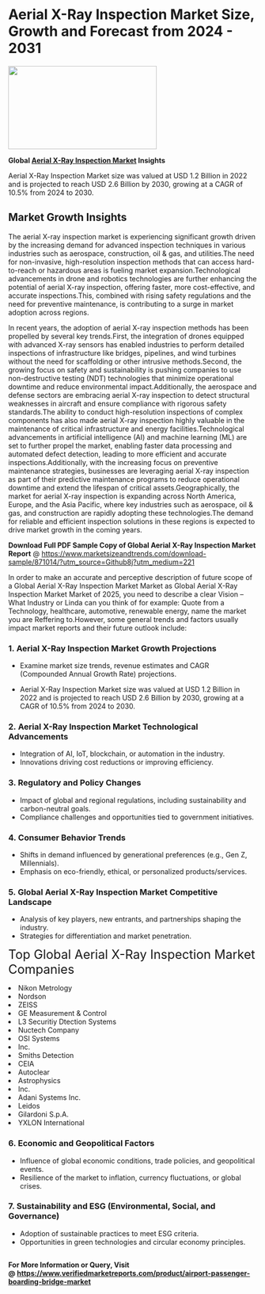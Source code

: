<H1>Aerial X-Ray Inspection Market Size, Growth and Forecast from 2024 - 2031</H1><img class="aligncenter size-medium wp-image-584254" src="https://thirdeyenews.in/wp-content/uploads/2024/09/Global-Market-Research-300x168.jpeg" alt="" width="300" height="168" /><p><strong>Global&nbsp;<a href="https://www.marketsizeandtrends.com/download-sample/871014/?utm_source=Github8j?utm_medium=221">Aerial X-Ray Inspection Market</a> Insights</strong></p><p>Aerial X-Ray Inspection Market size was valued at USD 1.2 Billion in 2022 and is projected to reach USD 2.6 Billion by 2030, growing at a CAGR of 10.5% from 2024 to 2030.</p><p><h2>Market Growth Insights</h2> <p>The aerial X-ray inspection market is experiencing significant growth driven by the increasing demand for advanced inspection techniques in various industries such as aerospace, construction, oil & gas, and utilities.The need for non-invasive, high-resolution inspection methods that can access hard-to-reach or hazardous areas is fueling market expansion.Technological advancements in drone and robotics technologies are further enhancing the potential of aerial X-ray inspection, offering faster, more cost-effective, and accurate inspections.This, combined with rising safety regulations and the need for preventive maintenance, is contributing to a surge in market adoption across regions.</p> <p>In recent years, the adoption of aerial X-ray inspection methods has been propelled by several key trends.First, the integration of drones equipped with advanced X-ray sensors has enabled industries to perform detailed inspections of infrastructure like bridges, pipelines, and wind turbines without the need for scaffolding or other intrusive methods.Second, the growing focus on safety and sustainability is pushing companies to use non-destructive testing (NDT) technologies that minimize operational downtime and reduce environmental impact.Additionally, the aerospace and defense sectors are embracing aerial X-ray inspection to detect structural weaknesses in aircraft and ensure compliance with rigorous safety standards.The ability to conduct high-resolution inspections of complex components has also made aerial X-ray inspection highly valuable in the maintenance of critical infrastructure and energy facilities.Technological advancements in artificial intelligence (AI) and machine learning (ML) are set to further propel the market, enabling faster data processing and automated defect detection, leading to more efficient and accurate inspections.Additionally, with the increasing focus on preventive maintenance strategies, businesses are leveraging aerial X-ray inspection as part of their predictive maintenance programs to reduce operational downtime and extend the lifespan of critical assets.Geographically, the market for aerial X-ray inspection is expanding across North America, Europe, and the Asia Pacific, where key industries such as aerospace, oil & gas, and construction are rapidly adopting these technologies.The demand for reliable and efficient inspection solutions in these regions is expected to drive market growth in the coming years.<p><span class=""><strong>Download Full PDF Sample Copy of Global Aerial X-Ray Inspection Market Report</strong> @ <a href="https://www.marketsizeandtrends.com/download-sample/871014/?utm_source=Github8j?utm_medium=221" target="_blank">https://www.marketsizeandtrends.com/download-sample/871014/?utm_source=Github8j?utm_medium=221</a></span></p><p>In order to make an accurate and perceptive description of future scope of a Global&nbsp;Aerial X-Ray Inspection Market Market as Global&nbsp;Aerial X-Ray Inspection Market Market of 2025, you need to describe a clear Vision &ndash; What Industry or Linda can you think of for example: Quote from a Technology, healthcare, automotive, renewable energy, name the market you are Reffering to.However, some general trends and factors usually impact market reports and their future outlook include:</p><h3>1.&nbsp;<strong>Aerial X-Ray Inspection Market Growth Projections</strong></h3><ul><li>Examine market size trends, revenue estimates and CAGR (Compounded Annual Growth Rate) projections.</li><li><p>Aerial X-Ray Inspection Market size was valued at USD 1.2 Billion in 2022 and is projected to reach USD 2.6 Billion by 2030, growing at a CAGR of 10.5% from 2024 to 2030.</p></li></ul><h3>2.&nbsp;<strong>Aerial X-Ray Inspection Market Technological Advancements</strong></h3><ul><li>Integration of AI, IoT, blockchain, or automation in the industry.</li><li>Innovations driving cost reductions or improving efficiency.</li></ul><h3>3.&nbsp;<strong>Regulatory and Policy Changes</strong></h3><ul><li>Impact of global and regional regulations, including sustainability and carbon-neutral goals.</li><li>Compliance challenges and opportunities tied to government initiatives.</li></ul><h3>4.&nbsp;<strong>Consumer Behavior Trends</strong></h3><ul><li>Shifts in demand influenced by generational preferences (e.g., Gen Z, Millennials).</li><li>Emphasis on eco-friendly, ethical, or personalized products/services.</li></ul><h3>5.&nbsp;<strong>Global Aerial X-Ray Inspection Market Competitive Landscape</strong></h3><ul><li>Analysis of key players, new entrants, and partnerships shaping the industry.</li><li>Strategies for differentiation and market penetration.</li></ul><p data-pm-slice="1 1 []"><span style="color: inherit; font-family: inherit; font-size: 25px;">Top Global Aerial X-Ray Inspection Market Companies</span></p><div class="" data-test-id=""><p><li>Nikon Metrology</li><li> Nordson</li><li> ZEISS</li><li> GE Measurement & Control</li><li> L3 Securitiy Dtection Systems</li><li> Nuctech Company</li><li> OSI Systems</li><li> Inc.</li><li> Smiths Detection</li><li> CEIA</li><li> Autoclear</li><li> Astrophysics</li><li> Inc.</li><li> Adani Systems Inc.</li><li> Leidos</li><li> Gilardoni S.p.A.</li><li> YXLON International</li></p></div><h3>6.&nbsp;<strong>Economic and Geopolitical Factors</strong></h3><ul><li>Influence of global economic conditions, trade policies, and geopolitical events.</li><li>Resilience of the market to inflation, currency fluctuations, or global crises.</li></ul><h3>7.&nbsp;<strong>Sustainability and ESG (Environmental, Social, and Governance)</strong></h3><ul><li>Adoption of sustainable practices to meet ESG criteria.</li><li>Opportunities in green technologies and circular economy principles.</li></ul><h2><strong style="font-size: 14px;">For More Information or Query, Visit @&nbsp;</strong><a style="background-color: #ffffff; font-size: 14px;" href="https://www.marketsizeandtrends.com/report/aerial-x-ray-inspection-market/" target="_blank">https://www.verifiedmarketreports.com/product/airport-passenger-boarding-bridge-market</a></h2>